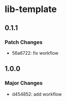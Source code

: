# lib-template

## 0.1.1

### Patch Changes

- 56a6722: fix workflow

## 1.0.0

### Major Changes

- d454852: add workflow
